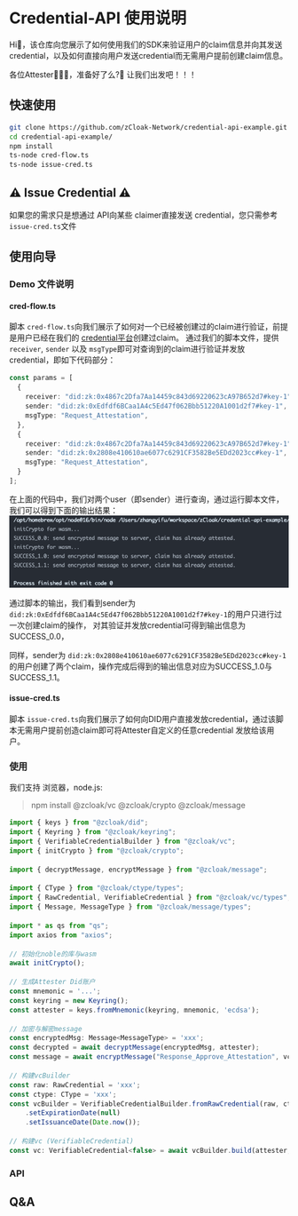 # Credential-API 使用说明

Hi👋，该仓库向您展示了如何使用我们的SDK来验证用户的claim信息并向其发送credential，以及如何直接向用户发送credential而无需用户提前创建claim信息。

各位Attester🧑🏻‍⚖️，准备好了么?🚀 让我们出发吧！！！

## 快速使用

```bash
git clone https://github.com/zCloak-Network/credential-api-example.git
cd credential-api-example/
npm install
ts-node cred-flow.ts
ts-node issue-cred.ts
```

## ⚠️ Issue Credential ⚠️
如果您的需求只是想通过 API向某些 claimer直接发送 credential，您只需参考 `issue-cred.ts`文件

## 使用向导
### Demo 文件说明
#### cred-flow.ts
脚本 `cred-flow.ts`向我们展示了如何对一个已经被创建过的claim进行验证，前提是用户已经在我们的 [credential平台](https://cred.zkid.app)创建过claim。
通过我们的脚本文件，提供 `receiver`, `sender` 以及 `msgType`即可对查询到的claim进行验证并发放credential，即如下代码部分：
```typescript
const params = [
  {
    receiver: "did:zk:0x4867c2Dfa7Aa14459c843d69220623cA97B652d7#key-1",
    sender: "did:zk:0xEdfdf6BCaa1A4c5Ed47f062Bbb51220A1001d2f7#key-1",
    msgType: "Request_Attestation",
  },
  {
    receiver: "did:zk:0x4867c2Dfa7Aa14459c843d69220623cA97B652d7#key-1",
    sender: "did:zk:0x2808e410610ae6077c6291CF3582Be5EDd2023cc#key-1",
    msgType: "Request_Attestation",
  }
];
```
在上面的代码中，我们对两个user（即sender）进行查询，通过运行脚本文件，我们可以得到下面的输出结果：
![](./images/res-cred-flow.png)

通过脚本的输出，我们看到sender为 `did:zk:0xEdfdf6BCaa1A4c5Ed47f062Bbb51220A1001d2f7#key-1`的用户只进行过一次创建claim的操作，
对其验证并发放credential可得到输出信息为SUCCESS_0.0，

同样，sender为 `did:zk:0x2808e410610ae6077c6291CF3582Be5EDd2023cc#key-1`的用户创建了两个claim，操作完成后得到的输出信息对应为SUCCESS_1.0与SUCCESS_1.1。

#### issue-cred.ts
脚本 `issue-cred.ts`向我们展示了如何向DID用户直接发放credential，通过该脚本无需用户提前创造claim即可将Attester自定义的任意credential
发放给该用户。

### 使用
我们支持 浏览器，node.js:
> npm install @zcloak/vc @zcloak/crypto @zcloak/message

```typescript
import { keys } from "@zcloak/did";
import { Keyring } from "@zcloak/keyring";
import { VerifiableCredentialBuilder } from "@zcloak/vc";
import { initCrypto } from "@zcloak/crypto";

import { decryptMessage, encryptMessage } from "@zcloak/message";

import { CType } from "@zcloak/ctype/types";
import { RawCredential, VerifiableCredential } from "@zcloak/vc/types";
import { Message, MessageType } from "@zcloak/message/types";

import * as qs from "qs";
import axios from "axios";

// 初始化noble的库与wasm
await initCrypto();

// 生成Attester Did账户
const mnemonic = '...';
const keyring = new Keyring();
const attester = keys.fromMnemonic(keyring, mnemonic, 'ecdsa');

// 加密与解密message
const encryptedMsg: Message<MessageType> = 'xxx';
const decrypted = await decryptMessage(encryptedMsg, attester);
const message = await encryptMessage("Response_Approve_Attestation", vc, attester, decrypted.sender, decrypted.id);

// 构建vcBuilder
const raw: RawCredential = 'xxx';
const ctype: CType = 'xxx';
const vcBuilder = VerifiableCredentialBuilder.fromRawCredential(raw, ctype)
    .setExpirationDate(null)
    .setIssuanceDate(Date.now());

// 构建vc (VerifiableCredential)
const vc: VerifiableCredential<false> = await vcBuilder.build(attester, false);
```

### API
## Q&A
